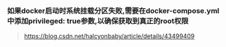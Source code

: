 ### 如果docker启动时系统挂载分区失败,需要在docker-compose.yml中添加privileged: true参数,以确保获取到真正的root权限

> https://blog.csdn.net/halcyonbaby/article/details/43499409

